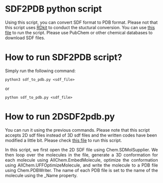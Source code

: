 # SDF2PDB python script

Using this script, you can convert SDF format to PDB format. Please not that this script uses [RDkit](https://www.rdkit.org/) to conduct the stuctural conversion. You can use [this file](https://github.com/zagrosman/FastScript/blob/master/SDF2PDB/quercetin.sdf) to run the script. Please use PubChem or other chemical databases to download SDF files. 


# How to run SDF2PDB script?

Simply run the following command:

```
python3 sdf_to_pdb.py <sdf_file>

```

or 

```
python sdf_to_pdb.py <sdf_file>

```


# How to run 2DSDF2pdb.py

You can run it using the previous commands. Please note that this script accepts 2D sdf files instead of 3D sdf files and the written codes have been modified a little bit. Please check [this file](https://github.com/zagrosman/FastScript/blob/master/SDF2PDB/2DSDF2pdb.py) to run this script. 
<p align="justify">In this script, we first open the 2D SDF file using Chem.SDMolSupplier. We then loop over the molecules in the file, generate a 3D conformation for each molecule using AllChem.EmbedMolecule, optimize the conformation using AllChem.UFFOptimizeMolecule, and write the molecule to a PDB file using Chem.PDBWriter. The name of each PDB file is set to the name of the molecule using the _Name property.</p>


